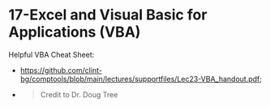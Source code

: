 # 17-Excel and Visual Basic for Applications (VBA)
Helpful VBA Cheat Sheet: 
- https://github.com/clint-bg/comptools/blob/main/lectures/supportfiles/Lec23-VBA_handout.pdf; 
- > Credit to Dr. Doug Tree